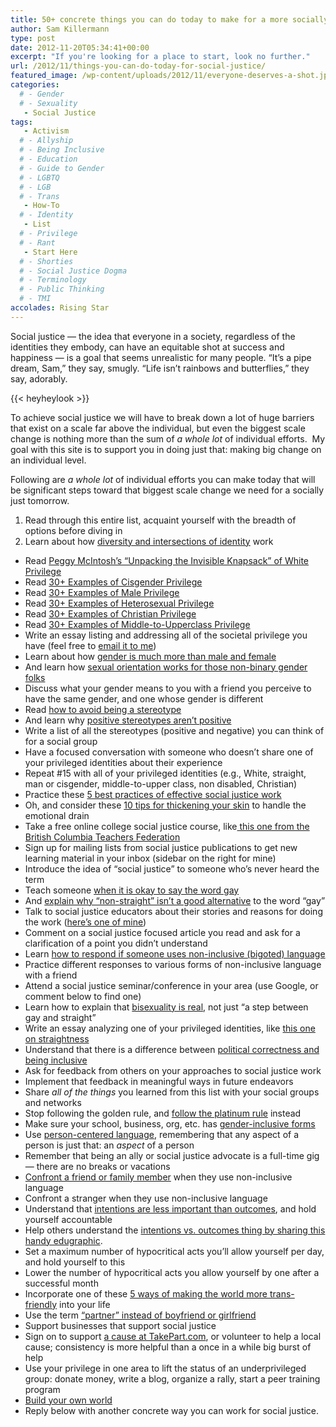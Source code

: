 ```yaml
---
title: 50+ concrete things you can do today to make for a more socially just tomorrow
author: Sam Killermann
type: post
date: 2012-11-20T05:34:41+00:00
excerpt: "If you're looking for a place to start, look no further."
url: /2012/11/things-you-can-do-today-for-social-justice/
featured_image: /wp-content/uploads/2012/11/everyone-deserves-a-shot.jpg
categories: 
  # - Gender
  # - Sexuality
   - Social Justice
tags:
   - Activism
  # - Allyship
  # - Being Inclusive
  # - Education
  # - Guide to Gender
  # - LGBTQ
  # - LGB
  # - Trans
   - How-To
  # - Identity
   - List
  # - Privilege
  # - Rant
   - Start Here
  # - Shorties
  # - Social Justice Dogma
  # - Terminology
  # - Public Thinking
  # - TMI
accolades: Rising Star
---
```

Social justice &#8212; the idea that everyone in a society, regardless of the identities they embody, can have an equitable shot at success and happiness &#8212; is a goal that seems unrealistic for many people. &#8220;It&#8217;s a pipe dream, Sam,&#8221; they say, smugly. &#8220;Life isn&#8217;t rainbows and butterflies,&#8221; they say, adorably.

{{< heyheylook >}}

To achieve social justice we will have to break down a lot of huge barriers that exist on a scale far above the individual, but even the biggest scale change is nothing more than the sum of _a whole lot_ of individual efforts.  My goal with this site is to support you in doing just that: making big change on an individual level.

Following are _a whole_ _lot_ of individual efforts you can make today that will be significant steps toward that biggest scale change we need for a socially just tomorrow.
<!--more-->

1. Read through this entire list, acquaint yourself with the breadth of options before diving in 
2. Learn about how [diversity and intersections of identity][1] work
- Read [Peggy McIntosh&#8217;s &#8220;Unpacking the Invisible Knapsack&#8221; of White Privilege][2]
- Read [30+ Examples of Cisgender Privilege][3]
- Read [30+ Examples of Male Privilege][4]
- Read [30+ Examples of Heterosexual Privilege][5]
- Read [30+ Examples of Christian Privilege][6]
- Read [30+ Examples of Middle-to-Upperclass Privilege][7]
- Write an essay listing and addressing all of the societal privilege you have (feel free to [email it to me][8])
- Learn about how [gender is much more than male and female][9]
- And learn how [sexual orientation works for those non-binary gender folks][10]
- Discuss what your gender means to you with a friend you perceive to have the same gender, and one whose gender is different
- Read [how to avoid being a stereotype][11]
- And learn why [positive stereotypes aren&#8217;t positive][12]
- Write a list of all the stereotypes (positive and negative) you can think of for a social group
- Have a focused conversation with someone who doesn&#8217;t share one of your privileged identities about their experience
- Repeat #15 with all of your privileged identities (e.g., White, straight, man or cisgender, middle-to-upper class, non disabled, Christian) 
- Practice these [5 best practices of effective social justice work][13]
- Oh, and consider these [10 tips for thickening your skin][14] to handle the emotional drain
- Take a free online college social justice course, like[ this one from the British Columbia Teachers Federation][15]
- Sign up for mailing lists from social justice publications to get new learning material in your inbox (sidebar on the right for mine)
- Introduce the idea of &#8220;social justice&#8221; to someone who&#8217;s never heard the term
- Teach someone [when it is okay to say the word gay][16]
- And [explain why &#8220;non-straight&#8221; isn&#8217;t a good alternative][17] to the word &#8220;gay&#8221;
- Talk to social justice educators about their stories and reasons for doing the work ([here&#8217;s one of mine][18])
- Comment on a social justice focused article you read and ask for a clarification of a point you didn&#8217;t understand
- Learn [how to respond if someone uses non-inclusive (bigoted) language][19]
- Practice different responses to various forms of non-inclusive language with a friend
- Attend a social justice seminar/conference in your area (use Google, or comment below to find one)
- Learn how to explain that [bisexuality is real][20], not just &#8220;a step between gay and straight&#8221;
- Write an essay analyzing one of your privileged identities, like [this one on straightness][21]
- Understand that there is a difference between [political correctness and being inclusive][22]
- Ask for feedback from others on your approaches to social justice work
- Implement that feedback in meaningful ways in future endeavors 
- Share _all of the things_ you learned from this list with your social groups and networks
- Stop following the golden rule, and [follow the platinum rule][23] instead
- Make sure your school, business, org, etc. has [gender-inclusive forms][24]
- Use [person-centered language][25], remembering that any aspect of a person is just that: an _aspect_ of a person
- Remember that being an ally or social justice advocate is a full-time gig &#8212; there are no breaks or vacations
- [Confront a friend or family member][19] when they use non-inclusive language
- Confront a stranger when they use non-inclusive language
- Understand that [intentions are less important than outcomes][26], and hold yourself accountable
- Help others understand the [intentions vs. outcomes thing by sharing this handy edugraphic][27].
- Set a maximum number of hypocritical acts you&#8217;ll allow yourself per day, and hold yourself to this
- Lower the number of hypocritical acts you allow yourself by one after a successful month
- Incorporate one of these [5 ways of making the world more trans-friendly][28] into your life
- Use the term [&#8220;partner&#8221; instead of boyfriend or girlfriend][29]
- Support businesses that support social justice
- Sign on to support [a cause at TakePart.com][30], or volunteer to help a local cause; consistency is more helpful than a once in a while big burst of help
- Use your privilege in one area to lift the status of an underprivileged group: donate money, write a blog, organize a rally, start a peer training program
- [Build your own world][31]
- Reply below with another concrete way you can work for social justice.</ol>

 [1]: /2012/10/individual-difference-and-group-similiarity/ "YOUSOUP: a graphic for understanding diversity and the intersections of identity"
 [2]: https://nationalseedproject.org/Key-SEED-Texts/white-privilege-unpacking-the-invisible-knapsack "Peggy McIntosh"
 [3]: /2011/11/list-of-cisgender-privileges/ "30+ Examples of Cisgender Privilege"
 [4]: /2012/11/30-examples-of-male-privilege/ "30+ Examples of Male Privilege"
 [5]: /2012/01/29-examples-of-heterosexual-privilege/ "30+ Examples of Heterosexual Privilege in the US"
 [6]: /2012/05/list-of-examples-of-christian-privileg/ "30+ Examples of Christian Privilege"
 [7]: /2012/10/list-of-upperclass-privilege/ "30+ Examples of Middle-to-Upper Class Privilege"
 [8]: /contact/ "Contact"
 [9]: /2011/11/breaking-through-the-binary-gender-explained-using-continuums/ "Breaking through the binary: Gender explained using continuums"
 [10]: /2012/02/sexual-orientation-for-the-genderqueer/ "Sexual Orientation for the Genderqueer Person"
 [11]: /2012/06/how-to-avoid-being-a-stereotype/ "How To Avoid Being a Stereotype"
 [12]: /2012/04/reasons-positive-stereotypes-are-not-positive/ "3 Reasons Positive Stereotypes aren’t that Positive"
 [13]: /2012/05/5-reasons-my-approach-to-social-justice-work-is-better-than-yours/ "5 Reasons My Approach to Social Justice Work is Better than Yours"
 [14]: /2012/09/tips-on-thickening-skin-in-social-justice-work/ "Top Ten Tips on how to Thicken your Skin"
 [15]: http://bctf.ca/SocialJustice.aspx?id=18414 "BCTF Social Justice Course"
 [16]: /2012/04/even-better-flowchart-when-its-okay-to-say-gay/ "Even better flowchart: when it’s okay to say “gay”"
 [17]: /2012/05/reasons-you-should-stop-saying-non-straight-and-say-queer/ "4 Reasons You Should Stop Saying “Non-Straight”"
 [18]: /2012/05/5-reasons-im-a-social-justice-all/ "My Reasons for being an Ally (AKA Social Justice Advocate)"
 [19]: /2012/06/how-to-respond-to-non-inclusive-language-or-bigoted-speec/ "How to respond when someone uses non-inclusive (or bigoted) language"
 [20]: /2012/09/how-to-explain-to-someone-bisexuality-or-pansexuality-is-real/ "How to explain that bisexuality (or pansexuality) is real"
 [21]: /2012/04/wheres-the-straight-community/ "Where’s the straight community?"
 [22]: /2011/12/political-correct-versus-being-inclusiv/ "Political Correctness VS. Inclusiveness"
 [23]: /2011/12/the-corruption-of-the-golden-rule/ "The Corruption of the Golden Rule"
 [24]: /2012/06/how-can-i-make-the-gender-question-on-an-application-form-more-inclusive/ "How can I make the gender question on an application form more inclusive?"
 [25]: http://www.codsn.org/person-centered-language.html "Person Centered Language"
 [26]: /2012/04/why-your-intentions-dont-matter-victim-blaming-and-political-correctness/ "Why your intentions don’t really matter, but outcomes do"
 [27]: /2013/12/the-intentions-vs-outcomes-matrix/ "The Intentions vs. Outcomes Matrix"
 [28]: /2012/04/list-of-ways-to-make-world-trans-friendl/ "5+ Ways to Make Our World More Trans-Friendly"
 [29]: /2011/12/why-i-sa-the-term-partner-instead-of-boyfriendgirlfriend-and-when/ "Why I say “partner” instead of boyfriend or girlfriend"
 [30]: http://www.takepart.com/take-action "Take Action"
 [31]: /2012/06/build-your-own-world/ "Build Your Own World"